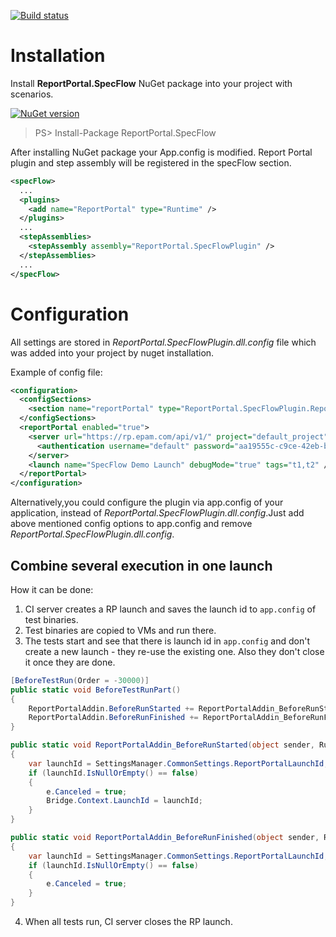 [![Build status](https://ci.appveyor.com/api/projects/status/k9gnrmlt3yo5gl4g?svg=true)](https://ci.appveyor.com/project/nvborisenko/agent-net-specflow)

# Installation
Install **ReportPortal.SpecFlow** NuGet package into your project with scenarios.

[![NuGet version](https://badge.fury.io/nu/reportportal.specflow.svg)](https://badge.fury.io/nu/reportportal.specflow)

> PS> Install-Package ReportPortal.SpecFlow

After installing NuGet package your App.config is modified. Report Portal plugin and step assembly will be registered in the specFlow section.
```xml
<specFlow>
  ...
  <plugins>
    <add name="ReportPortal" type="Runtime" />
  </plugins>
  ...
  <stepAssemblies>
    <stepAssembly assembly="ReportPortal.SpecFlowPlugin" />
  </stepAssemblies>
  ...
</specFlow>
```

# Configuration
All settings are stored in *ReportPortal.SpecFlowPlugin.dll.config* file which was added into your project by nuget installation.

Example of config file:
```xml
<configuration>
  <configSections>
    <section name="reportPortal" type="ReportPortal.SpecFlowPlugin.ReportPortalSection, ReportPortal.SpecFlowPlugin, Version=1.0.0.0, Culture=neutral, PublicKeyToken=null" />
  </configSections>
  <reportPortal enabled="true">
    <server url="https://rp.epam.com/api/v1/" project="default_project">
      <authentication username="default" password="aa19555c-c9ce-42eb-bb11-87757225d535" />
    </server>
    <launch name="SpecFlow Demo Launch" debugMode="true" tags="t1,t2" />
  </reportPortal>
</configuration>
```

Alternatively,you could configure the plugin via app.config of your application, instead of *ReportPortal.SpecFlowPlugin.dll.config*.Just add above mentioned config 
options to app.config and remove *ReportPortal.SpecFlowPlugin.dll.config*.


## Combine several execution in one launch

How it can be done:
1. CI server creates a RP launch and saves the launch id to `app.config` of test binaries.
2. Test binaries are copied to VMs and run there.
3. The tests start and see that there is launch id in `app.config` and don't create a new launch - they re-use the existing one. Also they don't close it once they are done.
```c#
[BeforeTestRun(Order = -30000)]
public static void BeforeTestRunPart()
{
	ReportPortalAddin.BeforeRunStarted += ReportPortalAddin_BeforeRunStarted;
	ReportPortalAddin.BeforeRunFinished += ReportPortalAddin_BeforeRunFinished;
}

public static void ReportPortalAddin_BeforeRunStarted(object sender, RunStartedEventArgs e)
{
	var launchId = SettingsManager.CommonSettings.ReportPortalLaunchId;
	if (launchId.IsNullOrEmpty() == false)
	{
		e.Canceled = true;
		Bridge.Context.LaunchId = launchId;
	}
}

public static void ReportPortalAddin_BeforeRunFinished(object sender, RunFinishedEventArgs e)
{
	var launchId = SettingsManager.CommonSettings.ReportPortalLaunchId;
	if (launchId.IsNullOrEmpty() == false)
	{
		e.Canceled = true;
	}
}
```
4. When all tests run, CI server closes the RP launch.
